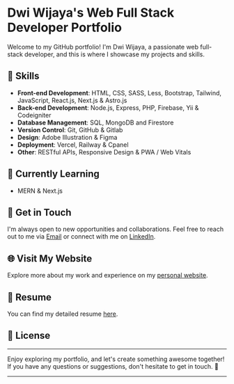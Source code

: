 # Dwi Wijaya's Web Full Stack Developer Portfolio

Welcome to my GitHub portfolio! I'm Dwi Wijaya, a passionate web full-stack developer, and this is where I showcase my projects and skills.

## 🚀 Skills

- **Front-end Development**: HTML, CSS, SASS, Less, Bootstrap, Tailwind, JavaScript, React.js, Next.js & Astro.js
- **Back-end Development**: Node.js, Express, PHP, Firebase, Yii & Codeigniter
- **Database Management**: SQL, MongoDB and Firestore
- **Version Control**: Git, GitHub & Gitlab
- **Design**: Adobe Illustration & Figma
- **Deployment**: Vercel, Railway & Cpanel
- **Other**: RESTful APIs, Responsive Design & PWA / Web Vitals

## 📖 Currently Learning

- MERN & Next.js

## 💬 Get in Touch

I'm always open to new opportunities and collaborations. Feel free to reach out to me via [Email](mailto:work.dwiwijaya@gmail.com) or connect with me on [LinkedIn](https://www.linkedin.com/in/dwi-wijaya//).

## 🌐 Visit My Website

Explore more about my work and experience on my [personal website](https://dwi-wijaya.vercel.app/).

## 📄 Resume

You can find my detailed resume [here](#).
## 📝 License

---

Enjoy exploring my portfolio, and let's create something awesome together! If you have any questions or suggestions, don't hesitate to get in touch. 🚀

---

